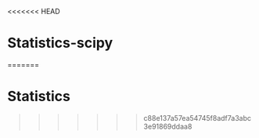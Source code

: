 <<<<<<< HEAD
# Statistics-scipy
=======
# Statistics
>>>>>>> c88e137a57ea54745f8adf7a3abc3e91869ddaa8
